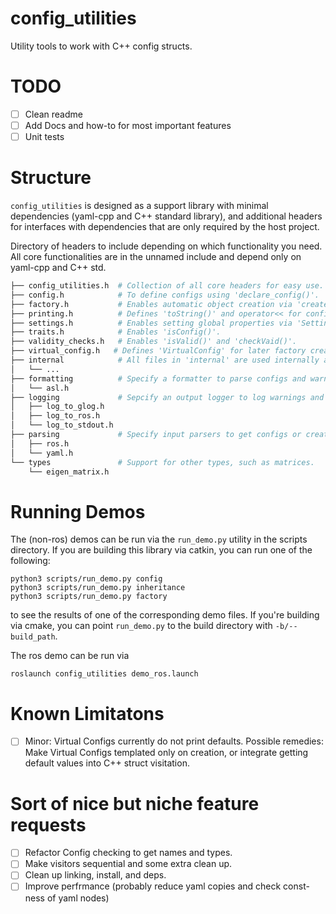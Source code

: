 # config_utilities
Utility tools to work with C++ config structs.

# TODO
- [ ] Clean readme
- [ ] Add Docs and how-to for most important features
- [ ] Unit tests

# Structure

`config_utilities` is designed as a support library with minimal dependencies (yaml-cpp and C++ standard library), and additional headers for interfaces with dependencies that are only required by the host project.

Directory of headers to include depending on which functionality you need. All core functionalities are in the unnamed include and depend only on yaml-cpp and C++ std.
```bash
├── config_utilities.h  # Collection of all core headers for easy use.
├── config.h            # To define configs using 'declare_config()'.
├── factory.h           # Enables automatic object creation via 'create()'.
├── printing.h          # Defines 'toString()' and operator<< for configs.
├── settings.h          # Enables setting global properties via 'Settings()'
├── traits.h            # Enables 'isConfig()'.
├── validity_checks.h   # Enables 'isValid()' and 'checkVaid()'.
├── virtual_config.h   # Defines 'VirtualConfig' for later factory creation.
├── internal            # All files in 'internal' are used internally and need not be included.
│   └── ...
├── formatting          # Specify a formatter to parse configs and warnings to text.
│   └── asl.h
├── logging             # Sepcify an output logger to log warnings and errors to.
│   ├── log_to_glog.h
│   ├── log_to_ros.h
│   └── log_to_stdout.h
├── parsing             # Specify input parsers to get configs or create objects from source data.
│   ├── ros.h
│   └── yaml.h
└── types               # Support for other types, such as matrices.
    └── eigen_matrix.h
```

# Running Demos

The (non-ros) demos can be run via the `run_demo.py` utility in the scripts directory. If you are building this library via catkin, you can run one of the following:
```
python3 scripts/run_demo.py config
python3 scripts/run_demo.py inheritance
python3 scripts/run_demo.py factory
```
to see the results of one of the corresponding demo files. If you're building via cmake, you can point `run_demo.py` to the build directory with `-b/--build_path`.

The ros demo can be run via
```
roslaunch config_utilities demo_ros.launch
```

# Known Limitatons
- [ ] Minor: Virtual Configs currently do not print defaults. Possible remedies: Make Virtual Configs templated only on creation, or integrate getting default values into C++ struct visitation.

# Sort of nice but niche feature requests
- [ ] Refactor Config checking to get names and types.
- [ ] Make visitors sequential and some extra clean up.
- [ ] Clean up linking, install, and deps.
- [ ] Improve perfrmance (probably reduce yaml copies and check const-ness of yaml nodes)
